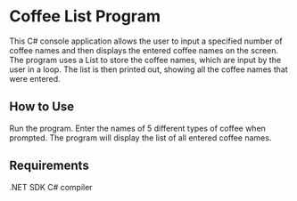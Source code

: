 # Coffee List Program

This C# console application allows the user to input a specified number of coffee names and then displays the entered coffee names on the screen. The program uses a List<string> to store the coffee names, which are input by the user in a loop. The list is then printed out, showing all the coffee names that were entered.

## How to Use
Run the program.
Enter the names of 5 different types of coffee when prompted.
The program will display the list of all entered coffee names.

## Requirements
.NET SDK
C# compiler
